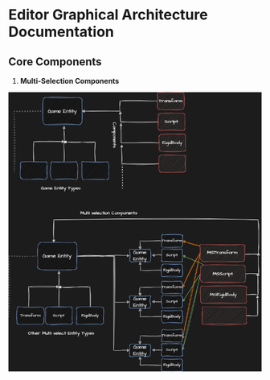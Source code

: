 # Editor Graphical Architecture Documentation

## Core Components

1. **Multi-Selection Components**
<div align="center">
   <img src="./Diagrams/Game Entity class Diagram.png" alt="drawing"/>
</p>
